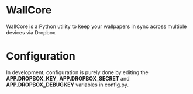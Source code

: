 WallCore
========

WallCore is a Python utility to keep your wallpapers in sync across multiple devices via Dropbox


Configuration
========

In development, configuration is purely done by editing the **APP.DROPBOX_KEY**, **APP.DROPBOX_SECRET** and **APP.DROPBOX_DEBUGKEY** variables in config.py.
